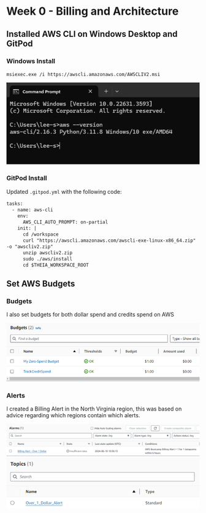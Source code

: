 # Week 0 - Billing and Architecture

## Installed AWS CLI on Windows Desktop and GitPod

### Windows Install
```
msiexec.exe /i https://awscli.amazonaws.com/AWSCLIV2.msi
```
![AWS CLI on Windows Desktop](../assets/week00/aws-cli-windows-install.png)

### GitPod Install
Updated `.gitpod.yml` with the following code:
```
tasks:
  - name: aws-cli
    env:
      AWS_CLI_AUTO_PROMPT: on-partial
    init: |
      cd /workspace
      curl "https://awscli.amazonaws.com/awscli-exe-linux-x86_64.zip" -o "awscliv2.zip"
      unzip awscliv2.zip
      sudo ./aws/install
      cd $THEIA_WORKSPACE_ROOT
```
## Set AWS Budgets
### Budgets
I also set budgets for both dollar spend and credits spend on AWS

![AWS Budgets](../assets/week00/aws-budgets.png)

### Alerts
I created a Billing Alert in the North Virginia region, this was based on advice regarding which regions contain which alerts.

![Created a billing alert](../assets/week00/aws-billing-alert-north-virginia.png)
![The SNS billing alert](../assets/week00/aws-sns-billing-alert.png)
